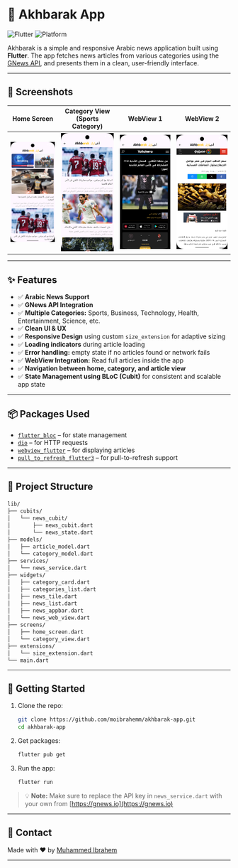 # 📰 Akhbarak App

![Flutter](https://img.shields.io/badge/Flutter-Framework-blue)
![Platform](https://img.shields.io/badge/Platform-Android|iOS-green)

Akhbarak is a simple and responsive Arabic news application built using **Flutter**. The app fetches news articles from various categories using the [GNews API](https://gnews.io/), and presents them in a clean, user-friendly interface.

---

## 📱 Screenshots

| Home Screen | Category View (Sports Category) | WebView 1 | WebView 2 |
|-------------|---------------------------------|-----------|-----------|
| ![Home](assets/screenshots/home_screen.png) | ![Category](assets/screenshots/category_view.png) | ![WebView1](assets/screenshots/webview1.png) | ![WebView2](assets/screenshots/webview2.png) |

---

## ✨ Features

- ✅ **Arabic News Support**
- ✅ **GNews API Integration**
- ✅ **Multiple Categories:** Sports, Business, Technology, Health, Entertainment, Science, etc.
- ✅ **Clean UI & UX**
- ✅ **Responsive Design** using custom `size_extension` for adaptive sizing
- ✅ **Loading indicators** during article loading
- ✅ **Error handling:** empty state if no articles found or network fails
- ✅ **WebView Integration:** Read full articles inside the app
- ✅ **Navigation between home, category, and article view**
- ✅ **State Management using BLoC (Cubit)** for consistent and scalable app state

---

## 📦 Packages Used

- [`flutter_bloc`](https://pub.dev/packages/flutter_bloc) – for state management  
- [`dio`](https://pub.dev/packages/dio) – for HTTP requests  
- [`webview_flutter`](https://pub.dev/packages/webview_flutter) – for displaying articles  
- [`pull_to_refresh_flutter3`](https://pub.dev/packages/pull_to_refresh_flutter3) – for pull-to-refresh support  

---

## 🧠 Project Structure

```
lib/
├── cubits/
│   └── news_cubit/
│       ├── news_cubit.dart
│       └── news_state.dart
├── models/
│   ├── article_model.dart
│   └── category_model.dart
├── services/
│   └── news_service.dart
├── widgets/
│   ├── category_card.dart
│   ├── categories_list.dart
│   ├── news_tile.dart
│   ├── news_list.dart
│   ├── news_appbar.dart
│   └── news_web_view.dart
├── screens/
│   ├── home_screen.dart
│   └── category_view.dart
├── extensions/
│   └── size_extension.dart
└── main.dart
```

---

## 🚀 Getting Started

1. Clone the repo:
   ```bash
   git clone https://github.com/moibrahemm/akhbarak-app.git
   cd akhbarak-app
   ```

2. Get packages:
   ```bash
   flutter pub get
   ```

3. Run the app:
   ```bash
   flutter run
   ```

> 💡 **Note:** Make sure to replace the API key in `news_service.dart` with your own from [https://gnews.io](https://gnews.io)

---

## 📧 Contact

Made with ❤️ by [Muhammed Ibrahem](https://github.com/moibrahemm)

---